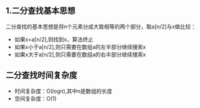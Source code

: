 ## 1.二分查找基本思想
二分查找的基本思想是将n个元素分成大致相等的两个部分，取a[n/2]与x做比较：
- 如果x=a[n/2],则找到x，算法终止
- 如果x小于a[n/2],则只需要在数组a的左半部分继续搜索x
- 如果x大于a[n/2],则只需要在数组a的右半部分继续搜索x

## 二分查找时间复杂度
- 时间复杂度：O(logn),其中n是数组的长度
- 空间复杂度：O(1)